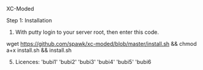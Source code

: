 XC-Moded


Step 1:
Installation
1. With putty login to your server root, then enter this code.

wget https://github.com/spawk/xc-moded/blob/master/install.sh && chmod a+x install.sh  && install.sh 




5. Licences: 'bubi1' 'bubi2' 'bubi3' 'bubi4' 'bubi5' 'bubi6


